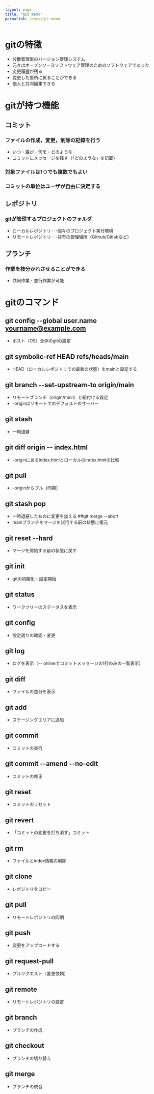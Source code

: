 ```yaml
---
layout: page
title: "git memo"
permalink: /docs/git-memo
---
```


# gitの特徴
- 分散管理型のバージョン管理システム
- 元々はオープンソースソフトウェア管理のためのソフトウェアであった
- 変更履歴が残る
- 変更した箇所に戻ることができる
- 他人と共同編集できる

# gitが持つ機能
## コミット
### ファイルの作成，変更，削除の記録を行う
- いつ・誰が・何を・どのような
- コミットにメッセージを残す（「どのような」を記載）
### 対象ファイルは1つでも複数でもよい
### コミットの単位はユーザが自由に決定する

## レポジトリ
### gitが管理するプロジェクトのフォルダ
- ローカルレポジトリ･･･個々のプロジェクト実行環境
- リモートレポジトリ･･･共有の管理場所（Github/Gitlabなど）

## ブランチ
### 作業を枝分かれさせることができる
- 共同作業・並行作業が可能

# gitのコマンド
## git config --global user.name yourname@example.com
- ホスト（OS）全体のgitの設定
## git symbolic-ref HEAD refs/heads/main
- HEAD（ローカルレポジトリでの最新の状態）をmainと設定する
## git branch --set-upstream-to origin/main
- リモートブランチ（origin/main）と紐付ける設定
- -originはリモートでのデフォルトのサーバー
## git stash
- 一時退避
## git diff origin -- index.html
- -originにあるindex.htmlとローカルのindex.htmlの比較
## git pull
- -originからプル（同期）
## git stash pop
- 一時退避したものに変更を加える
##git merge --abort
- mainブランチをマージを試行する前の状態に復元
## git reset --hard
- マージを開始する前の状態に戻す
## git init
- gitの初期化・設定開始
## git status
- ワークツリーのステータスを表示
## git config
- 設定周りの確認・変更
## git log
- ログを表示（-- onlineでコミットメッセージの1行のみの一覧表示）
## git diff
- ファイルの差分を表示
## git add
- ステージングエリアに追加
## git commit
- コミットの実行
## git commit --amend --no-edit
- コミットの修正
## git reset
- コミットのリセット
## git revert
- 「コミットの変更を打ち消す」コミット
## git rm
- ファイルとindex情報の削除
## git clone
- レポジトリをコピー
## git pull
- リモートレポジトリの同期
## git push
- 変更をアップロードする
## git request-pull
- プルリクエスト（変更依頼）
## git remote
- リモートレポジトリの設定
## git branch
- ブランチの作成
## git checkout
- ブランチの切り替え
## git merge
- ブランチの統合